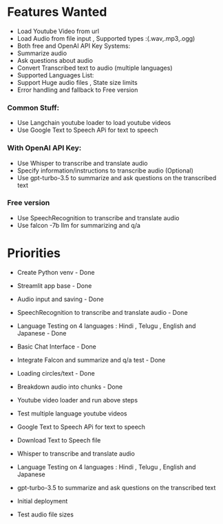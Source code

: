 # Features Wanted

- Load Youtube Video from url
- Load Audio from file input , Supported types :(.wav,.mp3,.ogg)
- Both free and OpenAI API Key Systems:
- Summarize audio
- Ask questions about audio
- Convert Transcribed text to audio (multiple languages)
- Supported Languages List:
- Support Huge audio files , State size limits
- Error handling and fallback to Free version

### Common Stuff:

- Use Langchain youtube loader to load youtube videos
- Use Google Text to Speech APi for text to speech

### With OpenAI API Key:

- Use Whisper to transcribe and translate audio
- Specify information/instructions to transcribe audio (Optional)
- Use gpt-turbo-3.5 to summarize and ask questions on the transcribed text

### Free version

- Use SpeechRecognition to transcribe and translate audio
- Use falcon -7b llm for summarizing and q/a

# Priorities

- Create Python venv - Done
- Streamlit app base - Done
- Audio input and saving - Done
- SpeechRecognition to transcribe and translate audio - Done
- Language Testing on 4 languages : Hindi , Telugu , English and Japanese - Done
- Basic Chat Interface - Done
- Integrate Falcon and summarize and q/a test - Done
- Loading circles/text - Done
- Breakdown audio into chunks - Done
- Youtube video loader and run above steps
- Test multiple language youtube videos
- Google Text to Speech APi for text to speech
- Download Text to Speech file

- Whisper to transcribe and translate audio
- Language Testing on 4 languages : Hindi , Telugu , English and Japanese
- gpt-turbo-3.5 to summarize and ask questions on the transcribed text

- Initial deployment

- Test audio file sizes
